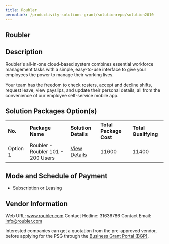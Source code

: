 ```yaml
---
title: Roubler
permalink: /productivity-solutions-grant/solutionrepo/solution2010
---
```


## Roubler

## Description

Roubler's all-in-one cloud-based system combines essential workforce management tasks with a simple, easy-to-use interface to give your employees the power to manage their working lives.

Your team has the freedom to check rosters, accept and decline shifts, request leave, view payslips, and update their personal details, all from the convenience of our employee self-service mobile app.

## Solution Packages Option(s)

<table>
<tr>
<td><b>No.</b></td>
<td><b>Package Name</b></td>
<td><b>Solution Details</b></td>
<td><b>Total Package Cost</b></td>
<td><b>Total Qualifying</b></td>
</tr>
<tr>
<td>Option 1</td>
<td>Roubler - Roubler 101 - 200 Users </td>
<td><a href='https://www.gobusiness.gov.sg/images/psg/Roubler20200690_Desensitised_Annex_3_Part_4.pdf'>View Details</a></td>
<td>11600</td>
<td>11400</td>
</tr>
</table>

## Mode and Schedule of Payment

 - Subscription or Leasing

## Vendor Information

 Web URL: www.roubler.com 
Contact Hotline: 31636786 
Contact Email: info@roubler.com 


Interested companies can get a quotation from the pre-approved vendor, before applying for the PSG through the <a href='https://www.businessgrants.gov.sg/'>Business Grant Portal (BGP)</a>.
<script src="/jquery/resize-tables.js"></script>

